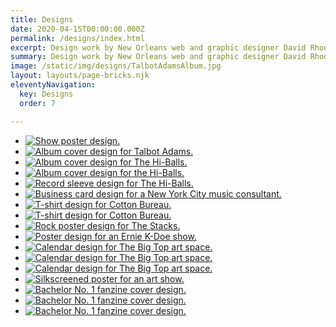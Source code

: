 ```yaml
---
title: Designs
date: 2020-04-15T00:00:00.000Z
permalink: /designs/index.html
excerpt: Design work by New Orleans web and graphic designer David Rhoden.
summary: Design work by New Orleans web and graphic designer David Rhoden.
image: /static/img/designs/TalbotAdamsAlbum.jpg
layout: layouts/page-bricks.njk
eleventyNavigation:
  key: Designs 
  order: 7

---
```


- [![Show poster design.](/static/img/designs/SisterStreetStage-Apr-17-2021.jpg?nf_resize=smartcrop&w=260&h=260)](/static/img/designs/SisterStreetStage-Apr-17-2021.jpg)
- [![Album cover design for Talbot Adams.](/static/img/designs/TalbotAdamsAlbum.jpg?nf_resize=smartcrop&w=260&h=260)](/static/img/designs/TalbotAdamsAlbum.jpg)
- [![Album cover design for The Hi-Balls.](/static/img/designs/tubecover.jpg?nf_resize=smartcrop&w=260&h=260)](/static/img/designs/tubecover.jpg)
- [![Album cover design for the Hi-Balls.](/static/img/designs/coverclr.jpg?nf_resize=smartcrop&w=260&h=260)](/static/img/designs/coverclr.jpg)
- [![Record sleeve design for The Hi-Balls.](/static/img/designs/record.gif?nf_resize=smartcrop&w=260&h=260)](/static/img/designs/record.gif)
- [![Business card design for a New York City music consultant.](/static/img/designs/rick-goetz-card.jpg?nf_resize=smartcrop&w=260&h=260)](/static/img/designs/rick-goetz-card.jpg)
- [![T-shirt design for Cotton Bureau.](/static/img/designs/redwomens.jpg?nf_resize=smartcrop&w=260&h=260)](/static/img/designs/redwomens.jpg)
- [![T-shirt design for Cotton Bureau.](/static/img/designs/Bottle-CapTeeTurquoise.jpg?nf_resize=smartcrop&w=260&h=260)](/static/img/designs/Bottle-CapTeeTurquoise.jpg)
- [![Rock poster design for The Stacks.](/static/img/rock/stacks/stacks-flyer-sutures-oct-8-2004.jpg?nf_resize=smartcrop&w=260&h=260)](/static/img/rock/stacks/stacks-flyer-sutures-oct-8-2004.jpg)
- [![Poster design for an Ernie K-Doe show.](/static/img/designs/KDOE2CSL.gif?nf_resize=smartcrop&w=260&h=260)](/static/img/designs/KDOE2CSL.gif)
- [![Calendar design for The Big Top art space.](/static/img/designs/3rcp-ad-aug-2-2007.jpg?nf_resize=smartcrop&w=260&h=260)](/static/img/designs/3rcp-ad-aug-2-2007.jpg)
- [![Calendar design for The Big Top art space.](/static/img/designs/3rcp-ad-2nd-aug-8-2005.png?nf_resize=smartcrop&w=260&h=260)](/static/img/designs/3rcp-ad-2nd-aug-8-2005.png)
- [![Calendar design for The Big Top art space.](/static/img/designs/3rcp-ad-may-1-2008.jpg?nf_resize=smartcrop&w=260&h=260)](/static/img/designs/3rcp-ad-may-1-2008.jpg)
- [![Silkscreened poster for an art show.](/static/img/designs/offwhite-linen-night-aug-7-2004.jpg?nf_resize=smartcrop&w=260&h=260)](/static/img/designs/offwhite-linen-night-aug-7-2004.jpg)
- [![Bachelor No. 1 fanzine cover design.](/static/img/designs/bachelor-no1-no1.jpg?nf_resize=smartcrop&w=260&h=260)](/static/img/designs/bachelor-no1-no1.jpg)
- [![Bachelor No. 1 fanzine cover design.](/static/img/designs/bachelor-no1-no2.jpg?nf_resize=smartcrop&w=260&h=260)](/static/img/designs/bachelor-no1-no2.jpg)
- [![Bachelor No. 1 fanzine cover design.](/static/img/designs/bachelor-no1-no3.jpg?nf_resize=smartcrop&w=260&h=260)](/static/img/designs/bachelor-no1-no3.jpg)
